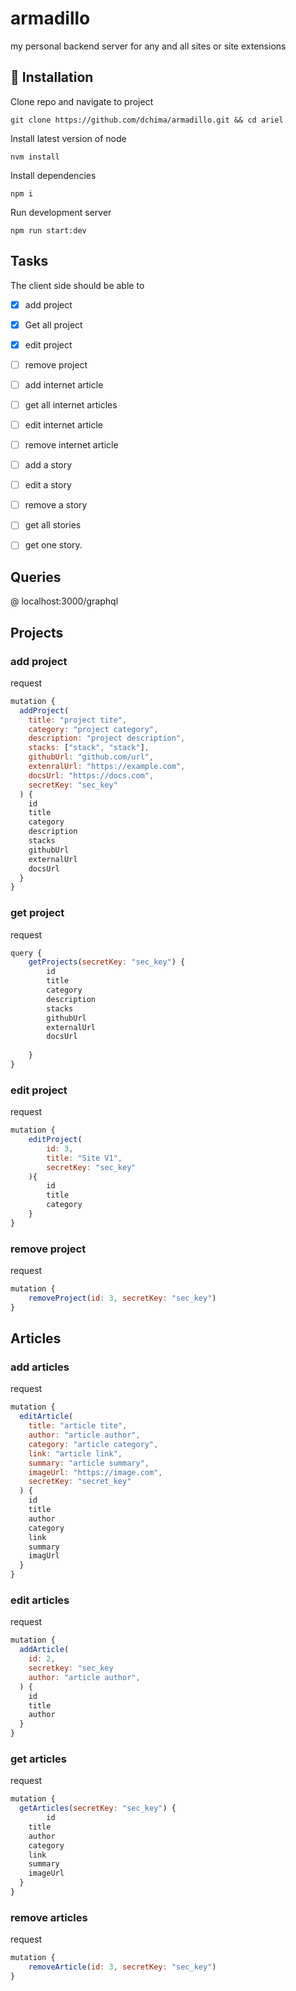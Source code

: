 # armadillo
my personal backend server for any and all sites or site extensions

## :wrench: Installation
Clone repo and navigate to project
```
git clone https://github.com/dchima/armadillo.git && cd ariel
```
Install latest version of node
```
nvm install
```
Install dependencies
```
npm i
```
Run development server
```
npm run start:dev
```

## Tasks
The client side should be able to
- [x] add project
- [x] Get all project
- [x] edit project
- [ ] remove project
- [ ] add internet article
- [ ] get all internet articles
- [ ] edit internet article
- [ ] remove internet article
- [ ] add a story
- [ ] edit a story
- [ ] remove a story
- [ ] get all stories
- [ ] get one story.


## Queries
@ localhost:3000/graphql

## Projects
### add project
request
```javascript
mutation {
  addProject(
    title: "project tite",
    category: "project category",
    description: "project description",
    stacks: ["stack", "stack"],
    githubUrl: "github.com/url",
    extenralUrl: "https://example.com",
    docsUrl: "https://docs.com",
    secretKey: "sec_key"
  ) {
    id
    title
    category
    description
    stacks
    githubUrl
    externalUrl
    docsUrl
  }
}
```

### get project
request
```javascript
query {
    getProjects(secretKey: "sec_key") {
        id
        title
        category
        description
        stacks
        githubUrl
        externalUrl
        docsUrl
        
    }
}
```

### edit project
request
```javascript
mutation {
    editProject(
        id: 3,
        title: "Site V1",
        secretKey: "sec_key"
    ){
        id
        title
        category
    }
}
```

### remove project
request
```javascript
mutation {
    removeProject(id: 3, secretKey: "sec_key")
}
```

## Articles
### add articles
request
```javascript
mutation {
  editArticle(
    title: "article tite",
    author: "article author",
    category: "article category",
    link: "article link",
    summary: "article summary",
    imageUrl: "https://image.com",
    secretKey: "secret_key"
  ) {
    id
    title
    author
    category
    link
    summary
    imagUrl
  }
}
```
### edit articles
request
```javascript
mutation {
  addArticle(
    id: 2,
    secretkey: "sec_key
    author: "article author",
  ) {
    id
    title
    author
  }
}
```
### get articles
request
```javascript
mutation {
  getArticles(secretKey: "sec_key") {
        id
    title
    author
    category
    link
    summary
    imageUrl
  }
}
```
### remove articles
request
```javascript
mutation {
    removeArticle(id: 3, secretKey: "sec_key")
}
```
